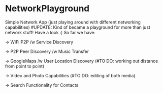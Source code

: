# NetworkPlayground
Simple Network App (just playing around with different networking capabilities)
#UPDATE: Kind of became a playground for more than just network stuff! Have a look :)
So far we have:

-> WiFi P2P /w Service Discovery

-> P2P Peer Discovery /w Music Transfer

-> GoogleMaps /w User Location Discovery (#TO DO: working out distance from point to point)

-> Video and Photo Capabilities (#TO DO: editing of both media)

-> Search Functionality for Contacts
